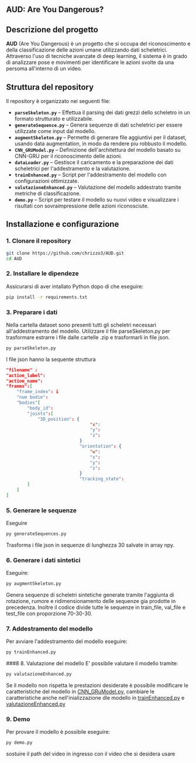 ## AUD: Are You Dangerous?

## Descrizione del progetto

**AUD** (Are You Dangerous) è un progetto che si occupa del riconoscimento e della classificazione delle azioni umane utilizzando dati scheletrici. Attraverso l'uso di tecniche avanzate di deep learning, il sistema è in grado di analizzare pose e movimenti per identificare le azioni svolte da una persoma all'interno di un video.

## Struttura del repository

Il repository è organizzato nei seguenti file:

- **`parseSkeleton.py`** – Effettua il parsing dei dati grezzi dello scheletro in un formato strutturato e utilizzabile.
- **`generateSequence.py`** – Genera sequenze di dati scheletrici per essere utilizzate come input dal modello.
- **`augmentSkeleton.py`** – Permette di generare file aggiuntivi per il dataset, usando data augmentation, in modo da rendere piu robbusto il modello. 
- **`CNN_GRUModel.py`** – Definizione dell'architettura del modello basato su CNN-GRU per il riconoscimento delle azioni.
- **`dataLoader.py`** – Gestisce il caricamento e la preparazione dei dati scheletrici per l'addestramento e la valutazione.
- **`trainEnhanced.py`** – Script per l'addestramento del modello con configurazioni ottimizzate.
- **`valutazioneEnhanced.py`** – Valutazione del modello addestrato tramite metriche di classificazione.
- **`demo.py`** – Script per testare il modello su nuovi video e visualizzare i risultati con sovraimpressione delle azioni riconosciute.
  
## Installazione e configurazione

### 1. Clonare il repository

```bash
git clone https://github.com/chrizzo3/AUD.git
cd AUD 
```

### 2. Installare le dipendeze 
Assicurarsi di aver intallato Python dopo di che eseguire:
```bash
pip install -r requirements.txt
```
### 3. Preparare i dati
Nella cartella dataset sono presenti tutti gli scheletri necessari all'addestramento del modello. Utilizzare il file parseSkeleton.py per trasformare estrarre i file dalle cartelle .zip e trasformarli in file json. 
```bash
py parseSkeleton.py
```
I file json hanno la sequente struttura
```json
"filename" : 
"action_label": 
"action_name": 
"frames":[
    "frame_index": i
    "num bodie": 
    "bodies"[
        "body_id": 
        "joints":[
            "3D_position": {
                                "x": 
                                "y": 
                                "z": 
                            }
                            "orientation": {
                                "w": 
                                "x": 
                                "y": 
                                "z": 
                            }
                            "tracking_state": 
        ]  
    ]  
]
```
### 5. Generare le sequenze
Eseguire 
```bash
py generateSequences.py
```
Trasforma i file json in sequenze di lunghezza 30 salvate in array npy.

### 6. Generare i dati sintetici 
Eseguire:
```bash
py augmentSkeleton.py
```
Genera sequenze di scheletri sintetiche generate tramite l'aggiunta di rotazione, rumore e ridimensionamento delle sequenze gia prodotte in precedenza. Inoltre il codice divide tutte le sequenze in train_file, val_file e test_file con proporzione 70-30-30.

### 7. Addestramento del modello
Per avviare l'addestramento del modello eseguire:
```bash
py trainEnhanced.py
```

###8 8. Valutazione del modello
E' possibile valutare il modello tramite:
```bash
py valutazioneEnhanced.py
```
Se il modello non rispetta le prestazioni desiderate è possibile modificare le caratteristiche del modello in [CNN_GRuModel.py](CNN_GRUModel.py), cambiare le caratteristiche anche nell'inializzazione dle modello in [trainEnhanced.py](trainEnhanced.py) e [valutazioneEnhanced.py](valutazioneEnhanced.py)

### 9. Demo
Per provare il modello è possibile eseguire:
```bash
py demo.py
```
sostuire il path del video in ingresso con il video che si desidera usare
